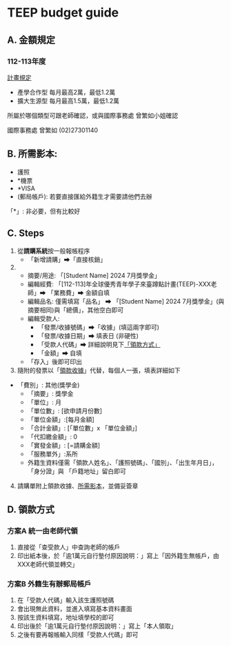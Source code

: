 # TEEP budget guide
## A. 金額規定
### 112-113年度
[計畫規定](https://drive.google.com/file/d/1nxcy5cfNus45UxBikj_lhvCKX-Me4uFi/view?usp=drive_link)
-  產學合作型
每月最高2萬，最低1.2萬
- 擴大生源型
每月最高1.5萬，最低1.2萬

所屬於哪個類型可跟老師確認，或與國際事務處 曾繁如小姐確認

國際事務處
曾繁如
(02)27301140


## B. 所需影本:
- 護照
- *機票
- *VISA
- (郵局帳戶): 若要直接匯給外籍生才需要請他們去辦

「*」: 非必要，但有比較好

## C. Steps
1. 從**請購系統**按一般報帳程序
    -  「新增請購」⮕「直接核銷」 
2. - 摘要/用途: 「[Student Name] 2024 7月獎學金」 
    - 編輯經費: 「[112-113]年全球優秀青年學子來臺蹲點計畫(TEEP)-XXX老師」⮕ 「業務費」⮕ 金額自填
    - 編輯品名: 僅需填寫「品名」 ⮕ 「[Student Name] 2024 7月獎學金」(與摘要相同)與「總價」，其他空白即可
    - 編輯受款人: 
        - 「發票/收據號碼」⮕「收據」(填這兩字即可)
        - 「發票/收據日期」⮕ 填表日 (非硬性)
        - 「受款人代碼」⮕ 詳細說明見下[「領款方式」](#領款方式)	
        - 「金額」⮕ 自填
    - 「存入」後即可印出
3. 隨附的發票以「[領款收據](https://www.accounting.ntust.edu.tw/p/405-1067-30671,c117.php?Lang=zh-tw)」代替，每個人一張，填表詳細如下
- 「費別」: 其他(獎學金)
    - 「摘要」: 獎學金 
    - 「單位」: 月 
    - 「單位數」: [欲申請月份數] 
    - 「單位金額」:[每月金額] 
    - 「合計金額」: [「單位數」x 「單位金額」]
    - 「代扣繳金額」: 0
    - 「實發金額」: [=請購金額]
    - 「服務單外」:系所
    - 外籍生資料僅需「領款人姓名」、「護照號碼」、「國別」、「出生年月日」，「身分證」與 「戶籍地址」留白即可
4. 請購單附上領款收據、[所需影本](#A-所需影本)，並備妥簽章

## D. 領款方式
### 方案A 統一由老師代領
1. 直接從「查受款人」中查詢老師的帳戶
2. 印出紙本後，於「逾1萬元自行墊付原因說明：」寫上「因外籍生無帳戶，由XXX老師代領並轉交」
### 方案B 外籍生有辦郵局帳戶
1. 在「受款人代碼」輸入該生護照號碼
2. 會出現無此資料，並進入填寫基本資料畫面
3. 按該生資料填寫，地址填學校的即可
4. 印出後於「逾1萬元自行墊付原因說明：」寫上「本人領取」
5. 之後有要再報帳輸入同樣「受款人代碼」即可


